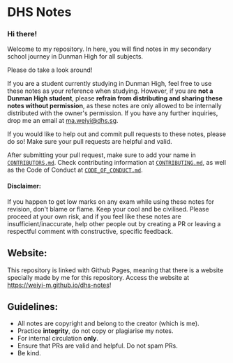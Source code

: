 # DHS Notes
### Hi there!
Welcome to my repository. In here, you will find notes in my secondary school journey in Dunman High for all subjects.

Please do take a look around! 

If you are a student currently studying in Dunman High, feel free to use these notes as your reference when studying. However, if you are **not a Dunman High student**, please **refrain from distributing and sharing these notes without permission**, as these notes are only allowed to be internally distributed with the owner's permission. If you have any further inquiries, drop me an email at ma.weiyi@dhs.sg.

If you would like to help out and commit pull requests to these notes, please do so! Make sure your pull requests are helpful and valid.

After submitting your pull request, make sure to add your name in [`CONTRIBUTORS.md`](CONTRIBUTORS.md). Check contributing information at [`CONTRIBUTING.md`](CONTRIBUTING.md), as well as the Code of Conduct at [`CODE_OF_CONDUCT.md`](CODE_OF_CONDUCT.md).

#### Disclaimer:
If you happen to get low marks on any exam while using these notes for revision, don't blame or flame. Keep your cool and be civilised. Please proceed at your own risk, and if you feel like these notes are insufficient/inaccurate, help other people out by creating a PR or leaving a respectful comment with constructive, specific feedback.

## Website:
This repository is linked with Github Pages, meaning that there is a website specially made by me for this repository.
Access the website at https://weiyi-m.github.io/dhs-notes!

## Guidelines:
- All notes are copyright and belong to the creator (which is me).
- Practice **integrity**, do not copy or plagiarise my notes.
- For internal circulation **only**.
- Ensure that PRs are valid and helpful. Do not spam PRs.
- Be kind.


